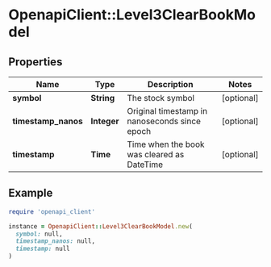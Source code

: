 # OpenapiClient::Level3ClearBookModel

## Properties

| Name | Type | Description | Notes |
| ---- | ---- | ----------- | ----- |
| **symbol** | **String** | The stock symbol | [optional] |
| **timestamp_nanos** | **Integer** | Original timestamp in nanoseconds since epoch | [optional] |
| **timestamp** | **Time** | Time when the book was cleared as DateTime | [optional] |

## Example

```ruby
require 'openapi_client'

instance = OpenapiClient::Level3ClearBookModel.new(
  symbol: null,
  timestamp_nanos: null,
  timestamp: null
)
```

